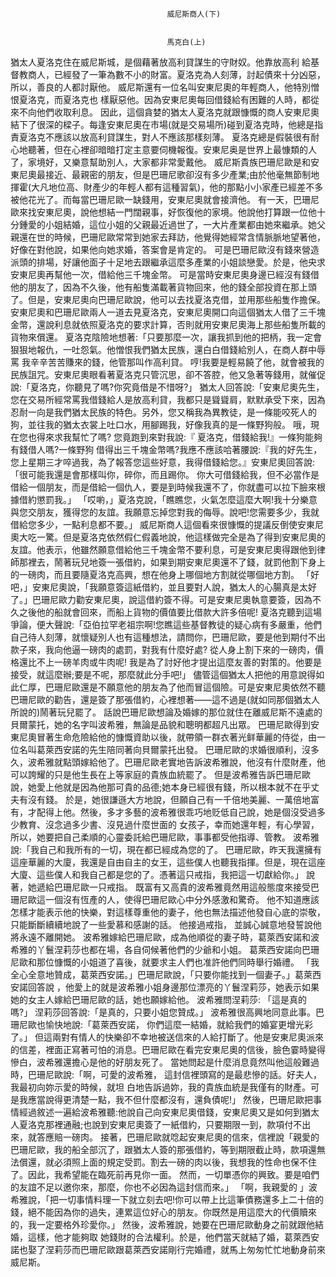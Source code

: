 
    	
									   
									   威尼斯商人(下)
									   
									   
									   馬克白(上)
									   
									







猶太人夏洛克住在威尼斯城，是個藉著放高利貸謀生的守財奴。他靠放高利 給基督教商人，已經發了一筆為數不小的財富。夏洛克為人刻薄，討起債來十分凶惡，所以，善良的人都討厭他。
威尼斯還有一位名叫安東尼奧的年輕商人，他特別憎恨夏洛克，而夏洛克也 樣厭惡他。因為安東尼奧每回借錢給有困難的人時，都從來不向他們收取利息。
因此，這個貪婪的猶太人夏洛克就跟慷慨的商人安東尼奧結下了很深的樑子。每逢安東尼奧在市場(就是交易場所)碰到夏洛克時，他總是指責夏洛克不應該以放高利貸謀生，對人不應該那樣刻薄。
夏洛克總是假裝很有耐心地聽著，但在心裡卻暗暗打定主意要伺機報復。安東尼奥是世界上最慷類的人了，家境好，又樂意幫助別人，大家都非常愛戴他。
威尼斯貴族巴珊尼歐是和安東尼奧最接近、最親密的朋友，但是巴珊尼歌卻沒有多少產業;由於他毫無節制地揮霍(大凡地位高、財產少的年輕人都有這種習氣)，他的那點小小家產已經差不多被他花光了。而每當巴珊尼歐一缺錢用，安東尼奧就會接濟他。
有一天，巴珊尼歐來找安東尼奧，說他想結一門闊親事，好恢復他的家境。他說他打算跟一位他十分鍾愛的小姐結婚，這位小姐的父親最近過世了，一大片產業都由她來繼承。她父親還在世的時候，巴珊尼歐常常到她家去拜訪，他覺得她經常含情脈脈地望著他，好像在對他說，如果他向她求婚，答案會是肯定的。
可是巴珊尼歐沒有錢來營造派頭的排場，好讓他面子十足地去跟繼承這麼多產業的小姐談戀愛。於是，他央求安東尼奧再幫他一次，借給他三千塊金幣。
可是當時安東尼奧身邊已經沒有錢借他的朋友了，因為不久後，他有船隻滿載著貨物回來，他的錢全部投資在那上頭了。但是，安東尼奧向巴珊尼歐說，他可以去找夏洛克借，並用那些船隻作擔保。
安東尼奧和巴珊尼歐兩人一道去見夏洛克，安東尼奧開口向這個猶太人借了三千塊金幣，還說利息就依照夏洛克的要求計算，否則就用安東尼奧海上那些船隻所載的貨物來償還。
夏洛克陰險地想著:「只要那麼一次，讓我抓到他的把柄，我一定會狠狠地報仇，一吐怨氣。他憎恨我們猶太民族，還白白借錢給別人，在商人群中辱罵 我辛辛苦苦賺來的錢，他管那叫作高利貸。
哼!我要是輕易饒了他，就會被我的民族詛咒。安東尼奧眼看著夏洛克只管沉思，卻不答腔，他又急著等錢用，就催促說:「夏洛克，你聽見了嗎?你究竟借是不惜呀?」
猶太人回答說:「安東尼奧先生，您在交易所經常罵我借錢給人是放高利貸，我都只是聳聳肩，默默承受下來，因為忍耐一向是我們猶太民族的特色。另外，您又稱我為異教徒，是一條能咬死人的狗，並往我的猶太衣裳上吐口水，用腳踢我，好像我真的是一條野狗般。
哦，現在您也得來求我幫忙了嗎?
您竟跑到來對我說:『 夏洛克，借錢給我!』一條狗能夠有錢借人嗎?一條野狗 借得出三千塊金幣嗎?我應不應該哈著腰說:『我的好先生，您上星期三才啐過我，為了報答您這些好意，我得借錢給您。』安東尼奧回答說:「很可能我還是會那樣叫你，碎你，而且踢你。 你大可借錢給我，但不必當作是借給一個朋友，而是借給一個仇人，要是到時候我還不了，你就盡可以拉下臉來根據借約懲罰我。」
「哎喲，」夏洛克說，「瞧瞧您，火氣怎麼這麼大啊!我十分樂意與您交朋友，獲得您的友誼。我願意忘掉您對我的侮辱。說吧!您需要多少，我就借給您多少，一點利息都不要。」
威尼斯商人這個看來很慷慨的提議反倒使安東尼奧大吃一驚。但是夏洛克依然假仁假義地說，他這樣做完全是為了得到安東尼奧的友誼。他表示，他雖然願意借給他三千塊金幣不要利息，可是安東尼奧得跟他到律師那裡去，鬧著玩兒地簽一張借約，如果到期安東尼奧還不了錢，就罰他割下身上的一磅肉，而且要隨夏洛克高興，想在他身上哪個地方割就從哪個地方割。
「好吧，」安東尼奧說，「我願意簽這紙借約，並且要對人說，猶太人的心腸真是太好了。」巴珊尼歐力勸安東尼奧，說這借約簽不得。可是安東尼奧執意要簽，因為不久之後他的船就會回來，而船上貨物的價值要比借款大許多倍呢!
夏洛克聽到這場爭論，便大聲說:「亞伯拉罕老祖宗啊!您瞧這些基督教徒的疑心病有多嚴重，他們自己待人刻薄，就懷疑別人也有這種想法，請問你，巴珊尼歐，要是他到期付不出款子來，我向他逼一磅肉的處罰，對我有什麼好處?
從人身上割下來的一磅肉，價格還比不上一磅羊肉或牛肉呢!
我是為了討好他才提出這麼友善的對策的。他要是接受，就這麼辦;要是不呢，那麼就此分手吧!」
儘管這個猶太人把他的用意說得如此仁厚，巴珊尼歐還是不願意他的朋友為了他而冒這個險。可是安東尼奧依然不聽巴珊尼歐的勸告，還是簽了那張借約，心裡想著——這不過是(就如同那個猶太人所說的)鬧著玩兒罷了。
話說巴珊尼歐想論及婚嫁的那位就住在離威尼斯不遠處的貝爾蒙托，她的名字叫波希雅，無論是品貌和聰明都超凡出眾。
巴珊尼歐得到安東尼奧冒著生命危險給他的慷慨資助以後，就帶領一群衣著光鲜華麗的侍從，由一位名叫葛萊西安諾的先生陪同著向貝爾蒙托出發。
巴珊尼歐的求婚很順利，沒多久，波希雅就點頭嫁給他了。巴珊尼歐老實地告訴波希雅說，他沒有什麼財產，他可以誇耀的只是他生長在上等家庭的貴族血統罷了。
但是波希雅告訴巴珊尼歐說，她愛上他就是因為他那可貴的品德;她本身已經很有錢，所以根本就不在乎丈夫有沒有錢。
於是，她很謙遜大方地說，但願自己有一千倍地美麗、一萬倍地富有，才配得上他。然後，多才多藝的波希雅很乖巧地贬低自己說，她是個沒受過多少教育、沒念過多少書、沒見過什麼世面的 女孩子，幸而她還年輕，有心學習，所以，她要把自己柔順的心靈委託給巴珊尼歐，事事都受他指導、管教。
波希雅說:「我自己和我所有的一切，現在都已經成為您的了。
巴珊尼歐，昨天我還擁有這座華麗的大廈，我還是自由自主的女王，這些僕人也聽我指揮。但是，現在這座大廈、這些僕人和我自己都是您的了。憑著這只戒指，我把這一切獻給你。」
說著，她遞給巴珊尼歐一只戒指。
既富有又高貴的波希雅竟然用這般態度來接受巴珊尼歐這一個沒有恆產的人，使得巴珊尼歐心中分外感激和驚奇。
他不知道應該怎樣才能表示他的快樂，對這樣尊重他的妻子，他也無法描述他發自心底的崇敬，只能斷斷續續地說了一些愛慕和感謝的話。
他接過戒指， 並誠心誠意地發誓說他將永遠不離開她。
波希雅嫁給巴珊尼歐，成為他順從的妻子時，葛萊西安諾和波希雅的丫鬟涅莉莎也都在場，各自伺候著他們的少爺和小姐。
葛萊西安諾向巴珊尼歐和那位慷慨的小姐道了喜後，就要求主人們也准許他們同時舉行婚禮。
「我全心全意地贊成，葛萊西安諾。」巴珊尼歐說，「只要你能找到一個妻子。」葛萊西安諾回答說 ，他愛上的就是波希雅小姐身邊那位漂亮的丫鬟涅莉莎，她表示如果她的女主人嫁給巴珊尼歐的話，她也願嫁給他。
波希雅問涅莉莎: 「這是真的嗎?」 涅莉莎回答說:「是真的，只要小姐您贊成。」
波希雅很高興地同意此事。巴珊尼歐也愉快地說:「葛萊西安諾， 你們這麼一結婚，就給我們的婚宴更增光彩了。」
但這兩對有情人的快樂卻不幸地被送信來的人給打斷了。他是安東尼奧派來的信差，裡面正寫著可怕的消息。巴珊尼歐在看完安東尼奧的信後，臉色霎時變得慘白，波希雅還擔心是他的好朋友死了。
當她問起是什麼消息竟然叫他這般難過時，巴珊尼歐說:「啊，可愛的波希雅， 這封信裡頭寫的是最悲慘的話。好夫人，我最初向妳示愛的時候，就坦 白地告訴過妳，我的貴族血統是我僅有的財產。可是我應當說得更清楚一點，我不但什麼都沒有，還負債呢!」
然後，巴珊尼歐把事情經過敘述一遍給波希雅聽:他說自己向安東尼奧借錢，安東尼奧又是如何到猶太人夏洛克那裡通融;也說到安東尼奧簽了一紙借約，只要期限一到，款項付不出來，就答應賠一磅肉。
接著，巴珊尼歐就唸起安東尼奧的信來，信裡說「親愛的巴珊尼歐，我的船全部沉了，跟猶太人簽的那張借約，等到期限截止時，款項還無法償還，就必須照上面的規定受罰。割去一磅的肉以後，我想我的性命也保不住了。因此，我希望能在臨死前再見你一面。
然而，一切單憑你的興致。要是咱們的友誼不足以邀你來，那麼，你也不必因為這封信而來。」
「啊，我親愛的 」波希雅說，「把一切事情料理一下就立刻去吧!你可以帶上比這筆債務還多上二十倍的錢，絕不能因為你的過失，連累這位好心的朋友。你既然是用這麼大的代價贖來的，我一定要格外珍愛你。」
然後，波希雅說，她要在巴珊尼歐動身之前就跟他結婚，這樣，他才能夠取 她錢財的合法權利。於是，他們當天就結了婚，葛萊西安諾也娶了涅莉莎而巴珊尼歐跟葛萊西安諾剛行完婚禮，就馬上匆匆忙忙地動身前來威尼斯。









    